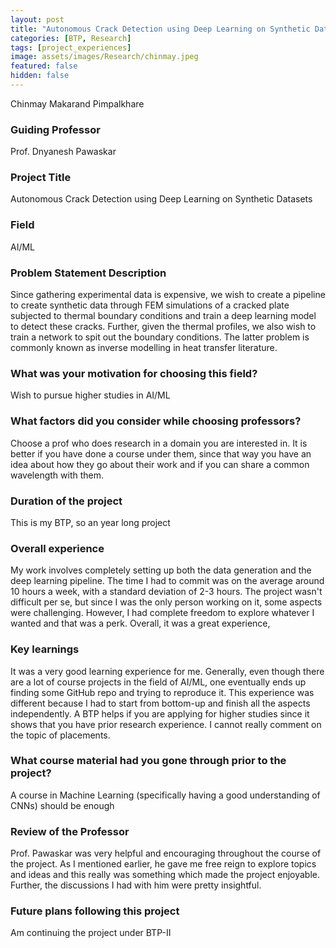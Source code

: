 ```yaml
---
layout: post
title: "Autonomous Crack Detection using Deep Learning on Synthetic Datasets"
categories: [BTP, Research]
tags: [project_experiences]
image: assets/images/Research/chinmay.jpeg
featured: false
hidden: false
---
```


Chinmay Makarand Pimpalkhare

### Guiding Professor
Prof. Dnyanesh Pawaskar

### Project Title
Autonomous Crack Detection using Deep Learning on Synthetic Datasets

### Field
AI/ML 

### Problem Statement Description
Since gathering experimental data is expensive, we wish to create a pipeline to create synthetic data through FEM simulations of a cracked plate subjected to thermal boundary conditions and train a deep learning model to detect these cracks. Further, given the thermal profiles, we also wish to train a network to spit out the boundary conditions. The latter problem is commonly known as inverse modelling in heat transfer literature. 

### What was your motivation for choosing this field?
Wish to pursue higher studies in AI/ML

### What factors did you consider while choosing professors?
Choose a prof who does research in a domain you are interested in. It is better if you have done a course under them, since that way you have an idea about how they go about their work and if you can share a common wavelength with them. 

### Duration of the project
This is my BTP, so an year long project

### Overall experience
My work involves completely setting up both the data generation and the deep learning pipeline. The time I had to commit was on the average around 10 hours a week, with a standard deviation of 2-3 hours. The project wasn't difficult per se, but since I was the only person working on it, some aspects were challenging. However, I had complete freedom to explore whatever I wanted and that was a perk. Overall, it was a great experience, 

### Key learnings
It was a very good learning experience for me. Generally, even though there are a lot of course projects in the field of AI/ML, one eventually ends up finding some GitHub repo and trying to reproduce it. This experience was different because I had to start from bottom-up and finish all the aspects independently. A BTP helps if you are applying for higher studies since it shows that you have prior research experience. I cannot really comment on the topic of placements.  

### What course material had you gone through prior to the project?
A course in Machine Learning (specifically having a good understanding of CNNs) should be enough

### Review of the Professor
Prof. Pawaskar was very helpful and encouraging throughout the course of the project. As I mentioned earlier, he gave me free reign to explore topics and ideas and this really was something which made the project enjoyable. Further, the discussions I had with him were pretty insightful.

### Future plans following this project
Am continuing the project under BTP-II